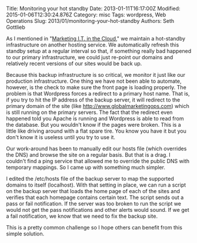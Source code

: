 Title: Monitoring your hot standby
Date: 2013-01-11T16:17:00Z
Modified: 2015-01-06T12:30:24.876Z
Category: misc
Tags: wordpress, Web Operations
Slug: 2013/01/monitoring-your-hot-standby
Authors: Seth Gottlieb

As I mentioned in "[Marketing I.T. in the Cloud](http://www.contenthere.net/2012/12/marketing-i-t-in-the-cloud.html)," we maintain a hot-standby infrastructure on another hosting service. We automatically refresh this standby setup at a regular interval so that, if something really bad happened to our primary infrastructure, we could just re-point our domains and relatively recent versions of our sites would be back up.  
  
Because this backup infrastructure is so critical, we monitor it just like our production infrastructure. One thing we have not been able to automate, however, is the check to make sure the front page is loading properly. The problem is that Wordpress forces a redirect to a primary host name. That is, if you try to hit the IP address of the backup server, it will redirect to the primary domain of the site (like <http://www.globalmarketingops.com>) which is still running on the primary servers. The fact that the redirect even happened told you Apache is running and Wordpress is able to read from the database. But you wouldn't know if the pages were broken. This is a little like driving around with a flat spare tire. You know you have it but you don't know it is useless until you try to use it.  
  
Our work-around has been to manually edit our hosts file (which overrides the DNS) and browse the site on a regular basis. But that is a drag. I couldn't find a ping service that allowed me to override the public DNS with temporary mappings. So I came up with something much simpler.  
  
I edited the /etc/hosts file of the backup server to map the supported domains to itself (localhost). With that setting in place, we can run a script on the backup server that loads the home page of each of the sites and verifies that each homepage contains certain text. The script sends out a pass or fail notification. If the server was too broken to run the script we would not get the pass notifications and other alerts would sound. If we get a fail notification, we know that we need to fix the backup site.  
  
This is a pretty common challenge so I hope others can benefit from this simple solution.
